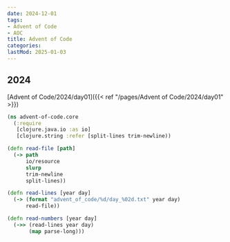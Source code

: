 ```yaml
---
date: 2024-12-01
tags:
- Advent of Code
- AOC
title: Advent of Code
categories:
lastMod: 2025-01-03
---
```





## 2024

[Advent of Code/2024/day01]({{< ref "/pages/Advent of Code/2024/day01" >}})





```clojure
(ns advent-of-code.core
  (:require
   [clojure.java.io :as io]
   [clojure.string :refer [split-lines trim-newline))

(defn read-file [path]
  (-> path
      io/resource
      slurp
      trim-newline
      split-lines))

(defn read-lines [year day]
  (-> (format "advent_of_code/%d/day_%02d.txt" year day)
      read-file))

(defn read-numbers [year day]
  (->> (read-lines year day)
       (map parse-long)))

```






